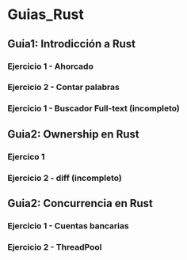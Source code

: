 # Guias_Rust

## Guia1: Introdicción a Rust

### Ejercicio 1 - Ahorcado 

### Ejercicio 2 - Contar palabras

### Ejercicio 1 - Buscador Full-text (incompleto)

## Guia2: Ownership en Rust

### Ejercico 1  

### Ejercicio 2 - diff (incompleto)

## Guia2: Concurrencia en Rust

### Ejercicio 1 - Cuentas bancarias

### Ejercicio 2 - ThreadPool
